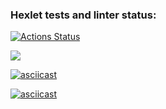 ### Hexlet tests and linter status:
[![Actions Status](https://github.com/HellWorld89/frontend-project-44/actions/workflows/hexlet-check.yml/badge.svg)](https://github.com/HellWorld89/frontend-project-44/actions)

<a href="https://codeclimate.com/github/HellWorld89/frontend-project-44/maintainability"><img src="https://api.codeclimate.com/v1/badges/19e8b77564613c524891/maintainability" /></a>

[![asciicast](https://asciinema.org/a/NFUh6iG2eHjI2ZVSt1Sv3HYrK.svg)](https://asciinema.org/a/NFUh6iG2eHjI2ZVSt1Sv3HYrK)

[![asciicast](https://asciinema.org/a/LegmQWYVNuD9LVJHcBvn6xbG0.svg)](https://asciinema.org/a/LegmQWYVNuD9LVJHcBvn6xbG0)